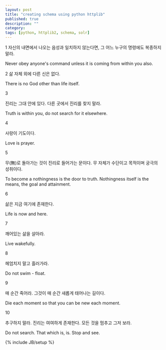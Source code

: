 ```yaml
---
layout: post
title: "creating schema using python httplib"
published: true
description: ""
category: 
tags: [python, httplib2, schema, solr]
---
```


1 자신의 내면에서 나오는 음성과 일치하지 않는다면, 그 어느 누구의 명령에도 복종하지 말라.

Never obey anyone's command unless it is coming from within you also.

2 삶 자체 외에 다른 신은 없다.

There is no God other than life itself. 


 

3

진리는 그대 안에 있다.
다른 곳에서 진리를 찾지 말라.

Truth is within you, 
do not search for it elsewhere.

 
 
 
4

사랑이 기도이다.

Love is prayer.




5

무(無)로 돌아가는 것이 진리로 들어가는 문이다. 
무 자체가 수단이고 목적이며 궁극의 성취이다.

To become a nothingness is the door to truth. 
Nothingness itself is the means, the goal and attainment.

 


6

삶은 지금 여기에 존재한다.

Life is now and here. 



 
7

깨어있는 삶을 살아라.

Live wakefully.

 
 


8

헤엄치지 말고 흘러가라.

Do not swim - float.




9

매 순간 죽어라. 
그것이 매 순간 새롭게 태어나는 길이다.

Die each moment 
so that you can be new each moment. 

 


10

추구하지 말라. 
진리는 여여하게 존재한다. 
모든 것을 멈추고 그저 보라.

Do not search. 
That which is, is.
Stop and see.

{% include JB/setup %}
